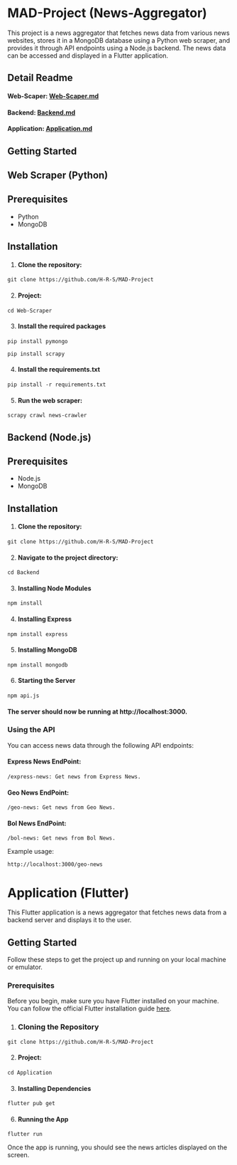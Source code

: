 # MAD-Project (News-Aggregator)

This project is a news aggregator that fetches news data from various news websites, stores it in a MongoDB database using a Python web scraper, and provides it through API endpoints using a Node.js backend. The news data can be accessed and displayed in a Flutter application.

## Detail Readme

#### Web-Scaper: [Web-Scaper.md](https://github.com/H-R-S/MAD-Project/blob/main/Web-Scraper/web-scraper.md)
#### Backend: [Backend.md](https://github.com/H-R-S/MAD-Project/blob/main/Backend/backend.md)
#### Application: [Application.md](https://github.com/H-R-S/MAD-Project/blob/main/Application/application.md)

## Getting Started

## Web Scraper (Python)

## Prerequisites

- Python
- MongoDB

## Installation

1. #### Clone the repository:
```
git clone https://github.com/H-R-S/MAD-Project
```

2. #### Project:
```
cd Web-Scraper
```

3. #### Install the required packages
```
pip install pymongo
```
```
pip install scrapy
```

4. #### Install the requirements.txt
```
pip install -r requirements.txt
```

5. #### Run the web scraper:
```
scrapy crawl news-crawler
```

## Backend (Node.js)

## Prerequisites

- Node.js
- MongoDB

## Installation

1. #### Clone the repository:
```
git clone https://github.com/H-R-S/MAD-Project
```

2. #### Navigate to the project directory:
```
cd Backend
```

3. #### Installing Node Modules
```
npm install
```

4. #### Installing Express
```
npm install express
```

5. #### Installing MongoDB
```
npm install mongodb
```

6. #### Starting the Server
```
npm api.js
```

#### The server should now be running at http://localhost:3000.

### Using the API

You can access news data through the following API endpoints:

#### Express News EndPoint:
```
/express-news: Get news from Express News.
```

#### Geo News EndPoint:
```
/geo-news: Get news from Geo News.
```

#### Bol News EndPoint:
```
/bol-news: Get news from Bol News.
```

Example usage:
```
http://localhost:3000/geo-news
```

# Application (Flutter)

This Flutter application is a news aggregator that fetches news data from a backend server and displays it to the user.

## Getting Started

Follow these steps to get the project up and running on your local machine or emulator.

### Prerequisites

Before you begin, make sure you have Flutter installed on your machine. You can follow the official Flutter installation guide [here](https://flutter.dev/docs/get-started/install).

1. ### Cloning the Repository
```
git clone https://github.com/H-R-S/MAD-Project
```

2. #### Project:
```
cd Application
```

3. #### Installing Dependencies
```
flutter pub get
```

6. #### Running the App
```
flutter run
```

Once the app is running, you should see the news articles displayed on the screen.
